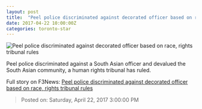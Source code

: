 ```yaml
---
layout: post
title:  "Peel police discriminated against decorated officer based on race, rights tribunal rules"
date: 2017-04-22 10:00:00Z
categories: toronto-star
---
```


![Peel police discriminated against decorated officer based on race, rights tribunal rules](https://www.thestar.com/content/dam/thestar/news/gta/2017/04/22/peel-police-discriminated-against-decorated-officer-based-on-race-rights-tribunal-rules/sandhu.jpg)

Peel police discriminated against a South Asian officer and devalued the South Asian community, a human rights tribunal has ruled.


Full story on F3News: [Peel police discriminated against decorated officer based on race, rights tribunal rules](http://www.f3nws.com/n/vdyH3C)

> Posted on: Saturday, April 22, 2017 3:00:00 PM
